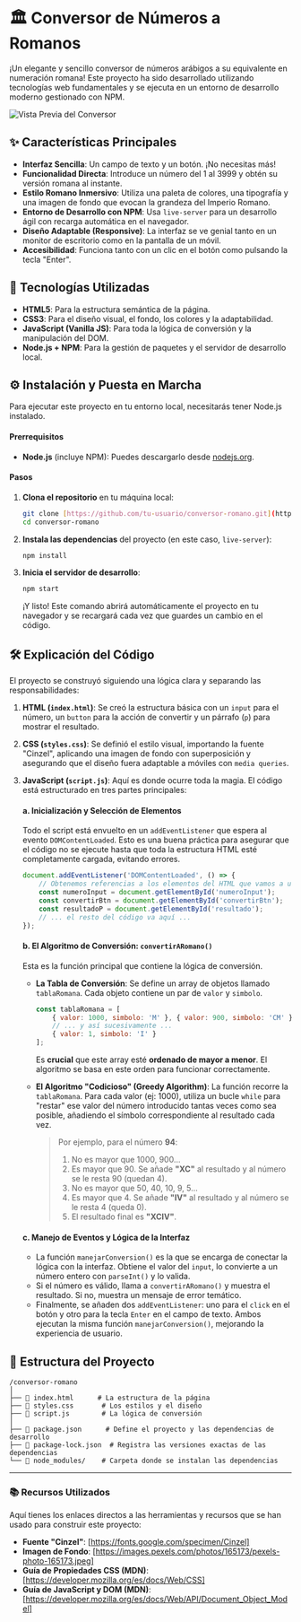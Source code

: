 # 🏛️ Conversor de Números a Romanos

¡Un elegante y sencillo conversor de números arábigos a su equivalente en numeración romana! Este proyecto ha sido desarrollado utilizando tecnologías web fundamentales y se ejecuta en un entorno de desarrollo moderno gestionado con NPM.

![Vista Previa del Conversor](https://i.imgur.com/Gj3H8aU.png)

## ✨ Características Principales

-   **Interfaz Sencilla**: Un campo de texto y un botón. ¡No necesitas más!
-   **Funcionalidad Directa**: Introduce un número del 1 al 3999 y obtén su versión romana al instante.
-   **Estilo Romano Inmersivo**: Utiliza una paleta de colores, una tipografía y una imagen de fondo que evocan la grandeza del Imperio Romano.
-   **Entorno de Desarrollo con NPM**: Usa `live-server` para un desarrollo ágil con recarga automática en el navegador.
-   **Diseño Adaptable (Responsive)**: La interfaz se ve genial tanto en un monitor de escritorio como en la pantalla de un móvil.
-   **Accesibilidad**: Funciona tanto con un clic en el botón como pulsando la tecla "Enter".

## 🚀 Tecnologías Utilizadas

-   **HTML5**: Para la estructura semántica de la página.
-   **CSS3**: Para el diseño visual, el fondo, los colores y la adaptabilidad.
-   **JavaScript (Vanilla JS)**: Para toda la lógica de conversión y la manipulación del DOM.
-   **Node.js + NPM**: Para la gestión de paquetes y el servidor de desarrollo local.

## ⚙️ Instalación y Puesta en Marcha

Para ejecutar este proyecto en tu entorno local, necesitarás tener Node.js instalado.

#### Prerrequisitos
-   **Node.js** (incluye NPM): Puedes descargarlo desde [nodejs.org](https://nodejs.org/).

#### Pasos

1.  **Clona el repositorio** en tu máquina local:
    ```bash
    git clone [https://github.com/tu-usuario/conversor-romano.git](https://github.com/tu-usuario/conversor-romano.git)
    cd conversor-romano
    ```

2.  **Instala las dependencias** del proyecto (en este caso, `live-server`):
    ```bash
    npm install
    ```

3.  **Inicia el servidor de desarrollo**:
    ```bash
    npm start
    ```
    ¡Y listo! Este comando abrirá automáticamente el proyecto en tu navegador y se recargará cada vez que guardes un cambio en el código.

## 🛠️ Explicación del Código

El proyecto se construyó siguiendo una lógica clara y separando las responsabilidades:

1.  **HTML (`index.html`)**: Se creó la estructura básica con un `input` para el número, un `button` para la acción de convertir y un párrafo (`p`) para mostrar el resultado.

2.  **CSS (`styles.css`)**: Se definió el estilo visual, importando la fuente "Cinzel", aplicando una imagen de fondo con superposición y asegurando que el diseño fuera adaptable a móviles con `media queries`.

3.  **JavaScript (`script.js`)**: Aquí es donde ocurre toda la magia. El código está estructurado en tres partes principales:

    #### a. Inicialización y Selección de Elementos
    Todo el script está envuelto en un `addEventListener` que espera al evento `DOMContentLoaded`. Esto es una buena práctica para asegurar que el código no se ejecute hasta que toda la estructura HTML esté completamente cargada, evitando errores.
    ```javascript
    document.addEventListener('DOMContentLoaded', () => {
        // Obtenemos referencias a los elementos del HTML que vamos a usar
        const numeroInput = document.getElementById('numeroInput');
        const convertirBtn = document.getElementById('convertirBtn');
        const resultadoP = document.getElementById('resultado');
        // ... el resto del código va aquí ...
    });
    ```

    #### b. El Algoritmo de Conversión: `convertirARomano()`
    Esta es la función principal que contiene la lógica de conversión.
    -   **La Tabla de Conversión**: Se define un array de objetos llamado `tablaRomana`. Cada objeto contiene un par de `valor` y `simbolo`.
        ```javascript
        const tablaRomana = [
            { valor: 1000, simbolo: 'M' }, { valor: 900, simbolo: 'CM' },
            // ... y así sucesivamente ...
            { valor: 1, simbolo: 'I' }
        ];
        ```
        Es **crucial** que este array esté **ordenado de mayor a menor**. El algoritmo se basa en este orden para funcionar correctamente.

    -   **El Algoritmo "Codicioso" (Greedy Algorithm)**: La función recorre la `tablaRomana`. Para cada valor (ej: 1000), utiliza un bucle `while` para "restar" ese valor del número introducido tantas veces como sea posible, añadiendo el símbolo correspondiente al resultado cada vez.
        > Por ejemplo, para el número **94**:
        > 1. No es mayor que 1000, 900...
        > 2. Es mayor que 90. Se añade **"XC"** al resultado y al número se le resta 90 (quedan 4).
        > 3. No es mayor que 50, 40, 10, 9, 5...
        > 4. Es mayor que 4. Se añade **"IV"** al resultado y al número se le resta 4 (queda 0).
        > 5. El resultado final es **"XCIV"**.

    #### c. Manejo de Eventos y Lógica de la Interfaz
    -   La función `manejarConversion()` es la que se encarga de conectar la lógica con la interfaz. Obtiene el valor del `input`, lo convierte a un número entero con `parseInt()` y lo valida.
    -   Si el número es válido, llama a `convertirARomano()` y muestra el resultado. Si no, muestra un mensaje de error temático.
    -   Finalmente, se añaden dos `addEventListener`: uno para el `click` en el botón y otro para la tecla `Enter` en el campo de texto. Ambos ejecutan la misma función `manejarConversion()`, mejorando la experiencia de usuario.

## 📁 Estructura del Proyecto

```
/conversor-romano
│
├── 📄 index.html      # La estructura de la página
├── 📄 styles.css       # Los estilos y el diseño
├── 📄 script.js        # La lógica de conversión
│
├── 📄 package.json      # Define el proyecto y las dependencias de desarrollo
├── 📄 package-lock.json  # Registra las versiones exactas de las dependencias
└── 📁 node_modules/    # Carpeta donde se instalan las dependencias
```

---

### 📚 Recursos Utilizados

Aquí tienes los enlaces directos a las herramientas y recursos que se han usado para construir este proyecto:

-   **Fuente "Cinzel"**: [https://fonts.google.com/specimen/Cinzel]
-   **Imagen de Fondo**: [https://images.pexels.com/photos/165173/pexels-photo-165173.jpeg]
-   **Guía de Propiedades CSS (MDN)**: [https://developer.mozilla.org/es/docs/Web/CSS]
-   **Guía de JavaScript y DOM (MDN)**: [https://developer.mozilla.org/es/docs/Web/API/Document_Object_Model]